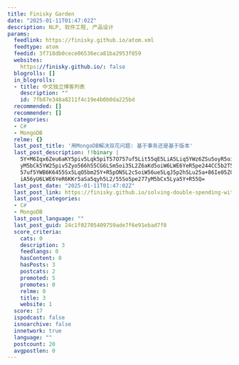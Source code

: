 ```yaml
---
title: Finisky Garden
date: "2025-01-11T01:47:02Z"
description: NLP, 软件工程, 产品设计
params:
  feedlink: https://finisky.github.io/atom.xml
  feedtype: atom
  feedid: 3f718db0cece06536eca81ba2953f859
  websites:
    https://finisky.github.io/: false
  blogrolls: []
  in_blogrolls:
  - title: 中文独立博客列表
    description: ""
    id: 7fb87e348a8211f4c19e4b0b0da225bd
  recommended: []
  recommender: []
  categories:
  - C#
  - MongoDB
  relme: {}
  last_post_title: '用MongoDB解决双花问题: 基于事务还是基于版本'
  last_post_description: !!binary |
    5Y+M6Iqx6Zeu6aKY5piv5Lqk5piT57O757uf5Lit55qE5LiA5Liq5YWz6ZSu5oyR5oiY77
    yM5bCk5YW25piv5Zyo566h55CG6LSm5oi35L2Z6aKd5oiW6LWE6YeR5pe244CC5b2T57O7
    57uf5YWB6K6455Sx5LqO5bm25Y+R5pON5L2c5oiW56ue5LqJ5p2h5Lu25a+86Ie05ZCM5L
    iA56yU6LWE6YeR6KKr5aSa5qyh5L2/55So5pe277yM5bCx5Lya5Y+R55Q=
  last_post_date: "2025-01-11T01:47:02Z"
  last_post_link: https://finisky.github.io/solving-double-spending-with-mongodb/
  last_post_categories:
  - C#
  - MongoDB
  last_post_language: ""
  last_post_guid: 24c1f02705409759ade7f6e91ebad7f8
  score_criteria:
    cats: 0
    description: 3
    feedlangs: 0
    hasContent: 0
    hasPosts: 3
    postcats: 2
    promoted: 5
    promotes: 0
    relme: 0
    title: 3
    website: 1
  score: 17
  ispodcast: false
  isnoarchive: false
  innetwork: true
  language: ""
  postcount: 20
  avgpostlen: 0
---
```

